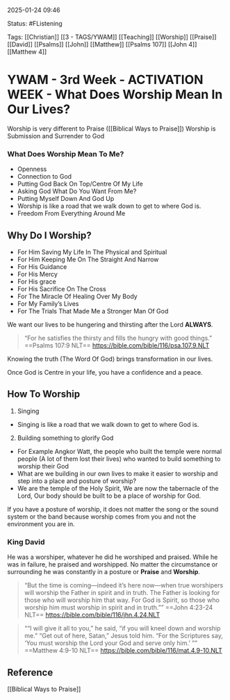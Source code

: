 2025-01-24 09:46

Status: #FListening 

Tags: [[Christian]] [[3 - TAGS/YWAM]] [[Teaching]] [[Worship]] [[Praise]] [[David]] [[Psalms]] [[John]] [[Matthew]] [[Psalms 107]] [[John 4]] [[Matthew 4]] 

# YWAM - 3rd Week - ACTIVATION WEEK - What Does Worship Mean In Our Lives?

Worship is very different to Praise ([[Biblical Ways to Praise]])
Worship is Submission and Surrender to God

### What Does Worship Mean To Me?
- Openness
- Connection to God
- Putting God Back On Top/Centre Of My Life
- Asking God What Do You Want From Me?
- Putting Myself Down And God Up
- Worship is like a road that we walk down to get to where God is.
- Freedom From Everything Around Me

## Why Do I Worship?
- For Him Saving My Life In The Physical and Spiritual
- For Him Keeping Me On The Straight And Narrow
- For His Guidance
- For His Mercy
- For His grace
- For His Sacrifice On The Cross
- For The Miracle Of Healing Over My Body
- For My Family’s Lives
- For The Trials That Made Me a Stronger Man Of God

We want our lives to be hungering and thirsting after the Lord **ALWAYS**.

> “For he satisfies the thirsty and fills the hungry with good things.”
‭‭==Psalms‬ ‭107‬:‭9‬ ‭NLT‬‬==
https://bible.com/bible/116/psa.107.9.NLT

Knowing the truth (The Word Of God) brings transformation in our lives.

Once God is Centre in your life, you have a confidence and a peace.

## How To Worship
1. Singing
- Singing is like a road that we walk down to get to where God is.

2. Building something to glorify God
- For Example Angkor Watt, the people who built the temple were normal people (A lot of them lost their lives) who wanted to build something to worship their God
- What are we building in our own lives to make it easier to worship and step into a place and posture of worship?
- We are the temple of the Holy Spirit, We are now the tabernacle of the Lord, Our body should be built to be a place of worship for God.

If you have a posture of worship, it does not matter the song or the sound system or the band because worship comes from you and not the environment you are in.

### King David
He was a worshiper, whatever he did he worshiped and praised.
While he was in failure, he praised and worshipped.
No matter the circumstance or surrounding he was constantly in a posture or **Praise** and **Worship**.


> “But the time is coming—indeed it’s here now—when true worshipers will worship the Father in spirit and in truth. The Father is looking for those who will worship him that way. For God is Spirit, so those who worship him must worship in spirit and in truth.””
‭‭==John‬ ‭4‬:‭23‬-‭24‬ ‭NLT‬‬==
https://bible.com/bible/116/jhn.4.24.NLT

> ““I will give it all to you,” he said, “if you will kneel down and worship me.” “Get out of here, Satan,” Jesus told him. “For the Scriptures say, ‘You must worship the Lord your God and serve only him.’ ””
‭‭==Matthew‬ ‭4‬:‭9‬-‭10‬ ‭NLT‬‬==
https://bible.com/bible/116/mat.4.9-10.NLT


## Reference

[[Biblical Ways to Praise]]